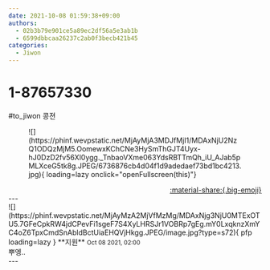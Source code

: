 ```yaml
---
date: 2021-10-08 01:59:38+09:00
authors:
  - 02b3b79e901ce5a89ec2df56a5e3ab1b
  - 6599dbbcaa26237c2ab0f3becb421b45
categories:
  - Jiwon
---
```


# 1-87657330

<div class="post-container" markdown="1">
<div class="content-container md-sidebar__scrollwrap" markdown="1">

\#to_jiwon 콩젼
<figure markdown="1">
![](https://phinf.wevpstatic.net/MjAyMjA3MDJfMjI1/MDAxNjU2NzQ1ODQzMjM5.OomewxKChCNe3HySmThGJT4Uyx-hJ0DzD2fv56Xl0ygg._TnbaoVXme063YdsRBTTmQh_iU_AJab5pMLXceG5tk8g.JPEG/6736876cb4d04f1d9adedaef73bd1bc4213.jpg){ loading=lazy onclick="openFullscreen(this)"}
</figure>


</div>
</div>

<div style="text-align: right;" markdown="1">
<a href="https://weverse.io/fromis9/fanpost/1-87657330" style="text-align: right;">:material-share:{.big-emoji}</a>
</div>
---

<div class="comments-container md-sidebar__scrollwrap" markdown="1">
<div class="comment" markdown="1">
<div class='id-container' markdown="1">
![](https://phinf.wevpstatic.net/MjAyMzA2MjVfMzMg/MDAxNjg3NjU0MTExOTU5.7GFeCpkRW4jdCPevFi1sgeF7S4XyLHRSJr1VOBRp7gEg.mY0LxqknzXmYC4oZ6TpxCmdSnAbldBctUiaEHQVjHkgg.JPEG/image.jpg?type=s72){ pfp loading=lazy }
**<span class="artist">지원</span>** <small>Oct 08 2021, 02:00</small><br>
</div>
<div class='comment-body' markdown="1">
뿌엥..
</div>
</div>
</div>
---
